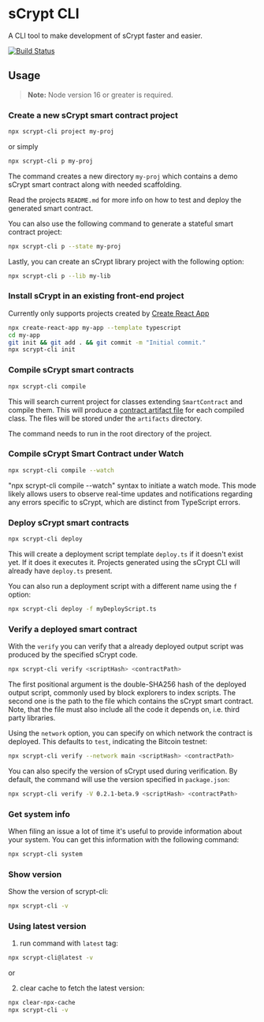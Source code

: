 # sCrypt CLI

A CLI tool to make development of sCrypt faster and easier.

[![Build Status](https://travis-ci.com/sCrypt-Inc/scrypt-cli.svg?branch=master)](https://travis-ci.com/sCrypt-Inc/scrypt-cli)

## Usage

>**Note:**
>Node version 16 or greater is required.

### Create a new sCrypt smart contract project

```sh
npx scrypt-cli project my-proj
```
 
 or simply

```sh
npx scrypt-cli p my-proj
```

The command creates a new directory `my-proj` which contains a demo sCrypt smart contract along with needed scaffolding. 

Read the projects `README.md` for more info on how to test and deploy the generated smart contract.

You can also use the following command to generate a stateful smart contract project:

```sh
npx scrypt-cli p --state my-proj
```

Lastly, you can create an sCrypt library project with the following option:

```sh
npx scrypt-cli p --lib my-lib
```

### Install sCrypt in an existing front-end project

Currently only supports projects created by [Create React App](https://create-react-app.dev/)

```sh
npx create-react-app my-app --template typescript
cd my-app
git init && git add . && git commit -m "Initial commit." 
npx scrypt-cli init
```


### Compile sCrypt smart contracts

```sh
npx scrypt-cli compile
```


This will search current project for classes extending `SmartContract` and compile them. This will produce a [contract artifact file](https://github.com/sCrypt-Inc/scryptlib#contract-description-file) for each compiled class. The files will be stored under the `artifacts` directory. 

The command needs to run in the root directory of the project.


### Compile sCrypt Smart Contract under Watch

```sh
npx scrypt-cli compile --watch
```
"npx scrypt-cli compile --watch" syntax to initiate a watch mode. This mode likely allows users to observe real-time updates and notifications regarding any errors specific to sCrypt, which are distinct from TypeScript errors.


### Deploy sCrypt smart contracts

```sh
npx scrypt-cli deploy
```

This will create a deployment script template `deploy.ts` if it doesn't exist yet. If it does it executes it. Projects generated using the sCrypt CLI will already have `deploy.ts` present.


You can also run a deployment script with a different name using the `f` option:
```sh
npx scrypt-cli deploy -f myDeployScript.ts
```

### Verify a deployed smart contract

With the `verify` you can verify that a already deployed output script was produced by the specified sCrypt code.

```sh
npx scrypt-cli verify <scriptHash> <contractPath>
```

The first positional argument is the double-SHA256 hash of the deployed output script, commonly used by block explorers to index scripts. The second one is the path to the file which contains the sCrypt smart contract. Note, that the file must also include all the code it depends on, i.e. third party libraries. 

Using the `network` option, you can specify on which network the contract is deployed. This defaults to `test`, indicating the Bitcoin testnet:

```sh
npx scrypt-cli verify --network main <scriptHash> <contractPath>
```

You can also specify the version of sCrypt used during verification. By default, the command will use the version specified in `package.json`:

```sh
npx scrypt-cli verify -V 0.2.1-beta.9 <scriptHash> <contractPath>
```

### Get system info

When filing an issue a lot of time it's useful to provide information about your system. You can get this information with the following command:

```sh
npx scrypt-cli system
```


### Show version

Show the version of scrypt-cli:

```sh
npx scrypt-cli -v
```

### Using latest version

1. run command with `latest` tag: 

```sh
npx scrypt-cli@latest -v
```

or 

2. clear cache to fetch the latest version: 

```sh
npx clear-npx-cache
npx scrypt-cli -v
```
